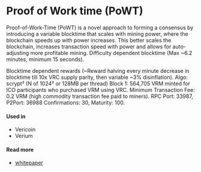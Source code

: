 # Proof of Work time \(PoWT\)

Proof-of-Work-Time \(PoWT\) is a novel approach to forming a consensus by introducing a variable blocktime that scales with mining power, where the blockchain speeds up with power increases. This better scales the blockchain, increases transaction speed with power and allows for auto-adjusting more profitable mining. Difficulty dependent blocktime \(Max ~6.2 minutes, minimum 15 seconds\).

Blocktime dependent rewards \(~Reward halving every minute decrease in blocktime till 10x VRC supply parity, then variable ~3% disinflation\). Algo: scrypt² \(N of 1024² or 128MB per thread\) Block 1: 564,705 VRM minted for ICO participants who purchased VRM using VRC. Minimum Transaction Fee: 0.2 VRM \(high commodity transaction fee paid to miners\). RPC Port: 33987, P2Port: 36988 Confirmations: 30, Maturity: 100.

#### Used in

* Vericoin
* Verium

#### Read more

* [whitepaper](https://wiki.vericoin.info)

